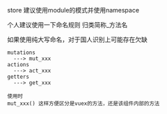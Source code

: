 store 建议使用module的模式并使用namespace

个人建议使用一下命名规则 归类简称_方法名

如果使用纯大写命名，对于国人识别上可能存在欠缺

```
mutations
  ---> mut_xxx
actions
  ---> act_xxx
getters
  ---> get_xxx

使用时
mut_xxx() 这样方便区分是vuex的方法，还是该组件内部的方法 
```